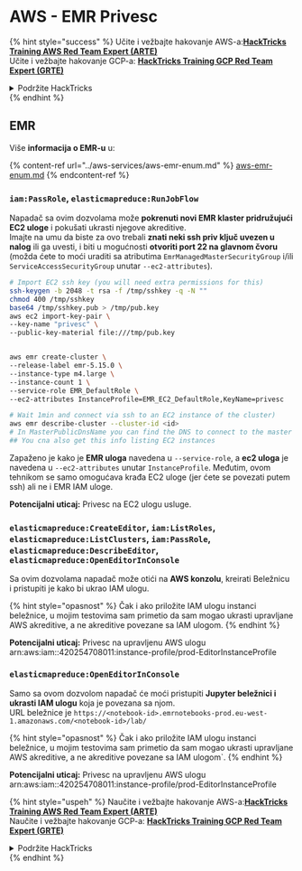 # AWS - EMR Privesc

{% hint style="success" %}
Učite i vežbajte hakovanje AWS-a:<img src="/.gitbook/assets/image.png" alt="" data-size="line">[**HackTricks Training AWS Red Team Expert (ARTE)**](https://training.hacktricks.xyz/courses/arte)<img src="/.gitbook/assets/image.png" alt="" data-size="line">\
Učite i vežbajte hakovanje GCP-a: <img src="/.gitbook/assets/image (2).png" alt="" data-size="line">[**HackTricks Training GCP Red Team Expert (GRTE)**<img src="/.gitbook/assets/image (2).png" alt="" data-size="line">](https://training.hacktricks.xyz/courses/grte)

<details>

<summary>Podržite HackTricks</summary>

* Proverite [**planove pretplate**](https://github.com/sponsors/carlospolop)!
* **Pridružite se** 💬 [**Discord grupi**](https://discord.gg/hRep4RUj7f) ili [**telegram grupi**](https://t.me/peass) ili nas **pratite** na **Twitteru** 🐦 [**@hacktricks\_live**](https://twitter.com/hacktricks\_live)**.**
* **Podelite hakovanje trikova slanjem PR-ova na** [**HackTricks**](https://github.com/carlospolop/hacktricks) i [**HackTricks Cloud**](https://github.com/carlospolop/hacktricks-cloud) github repozitorijume.

</details>
{% endhint %}

## EMR

Više **informacija o EMR-u** u:

{% content-ref url="../aws-services/aws-emr-enum.md" %}
[aws-emr-enum.md](../aws-services/aws-emr-enum.md)
{% endcontent-ref %}

### `iam:PassRole`, `elasticmapreduce:RunJobFlow`

Napadač sa ovim dozvolama može **pokrenuti novi EMR klaster pridružujući EC2 uloge** i pokušati ukrasti njegove akreditive.\
Imajte na umu da biste za ovo trebali **znati neki ssh priv ključ uvezen u nalog** ili ga uvesti, i biti u mogućnosti **otvoriti port 22 na glavnom čvoru** (možda ćete to moći uraditi sa atributima `EmrManagedMasterSecurityGroup` i/ili `ServiceAccessSecurityGroup` unutar `--ec2-attributes`).
```bash
# Import EC2 ssh key (you will need extra permissions for this)
ssh-keygen -b 2048 -t rsa -f /tmp/sshkey -q -N ""
chmod 400 /tmp/sshkey
base64 /tmp/sshkey.pub > /tmp/pub.key
aws ec2 import-key-pair \
--key-name "privesc" \
--public-key-material file:///tmp/pub.key


aws emr create-cluster \
--release-label emr-5.15.0 \
--instance-type m4.large \
--instance-count 1 \
--service-role EMR_DefaultRole \
--ec2-attributes InstanceProfile=EMR_EC2_DefaultRole,KeyName=privesc

# Wait 1min and connect via ssh to an EC2 instance of the cluster)
aws emr describe-cluster --cluster-id <id>
# In MasterPublicDnsName you can find the DNS to connect to the master instance
## You cna also get this info listing EC2 instances
```
Zapaženo je kako je **EMR uloga** navedena u `--service-role`, a **ec2 uloga** je navedena u `--ec2-attributes` unutar `InstanceProfile`. Međutim, ovom tehnikom se samo omogućava krađa EC2 uloge (jer ćete se povezati putem ssh) ali ne i EMR IAM uloge.

**Potencijalni uticaj:** Privesc na EC2 ulogu usluge.

### `elasticmapreduce:CreateEditor`, `iam:ListRoles`, `elasticmapreduce:ListClusters`, `iam:PassRole`, `elasticmapreduce:DescribeEditor`, `elasticmapreduce:OpenEditorInConsole`

Sa ovim dozvolama napadač može otići na **AWS konzolu**, kreirati Beležnicu i pristupiti je kako bi ukrao IAM ulogu.

{% hint style="opasnost" %}
Čak i ako priložite IAM ulogu instanci beležnice, u mojim testovima sam primetio da sam mogao ukrasti upravljane AWS akreditive, a ne akreditive povezane sa IAM ulogom.
{% endhint %}

**Potencijalni uticaj:** Privesc na upravljenu AWS ulogu arn:aws:iam::420254708011:instance-profile/prod-EditorInstanceProfile

### `elasticmapreduce:OpenEditorInConsole`

Samo sa ovom dozvolom napadač će moći pristupiti **Jupyter beležnici i ukrasti IAM ulogu** koja je povezana sa njom.\
URL beležnice je `https://<notebook-id>.emrnotebooks-prod.eu-west-1.amazonaws.com/<notebook-id>/lab/`

{% hint style="opasnost" %}
Čak i ako priložite IAM ulogu instanci beležnice, u mojim testovima sam primetio da sam mogao ukrasti upravljane AWS akreditive, a ne akreditive povezane sa IAM ulogom`.
{% endhint %}

**Potencijalni uticaj:** Privesc na upravljenu AWS ulogu arn:aws:iam::420254708011:instance-profile/prod-EditorInstanceProfile

{% hint style="uspeh" %}
Naučite i vežbajte hakovanje AWS-a:<img src="/.gitbook/assets/image.png" alt="" data-size="line">[**HackTricks Training AWS Red Team Expert (ARTE)**](https://training.hacktricks.xyz/courses/arte)<img src="/.gitbook/assets/image.png" alt="" data-size="line">\
Naučite i vežbajte hakovanje GCP-a: <img src="/.gitbook/assets/image (2).png" alt="" data-size="line">[**HackTricks Training GCP Red Team Expert (GRTE)**<img src="/.gitbook/assets/image (2).png" alt="" data-size="line">](https://training.hacktricks.xyz/courses/grte)

<details>

<summary>Podržite HackTricks</summary>

* Proverite [**planove pretplate**](https://github.com/sponsors/carlospolop)!
* **Pridružite se** 💬 [**Discord grupi**](https://discord.gg/hRep4RUj7f) ili **telegram grupi**](https://t.me/peass) ili nas **pratite** na **Twitteru** 🐦 [**@hacktricks\_live**](https://twitter.com/hacktricks\_live)**.**
* **Podelite hakovanje trikova slanjem PR-ova na** [**HackTricks**](https://github.com/carlospolop/hacktricks) i [**HackTricks Cloud**](https://github.com/carlospolop/hacktricks-cloud) github repozitorijume.

</details>
{% endhint %}
